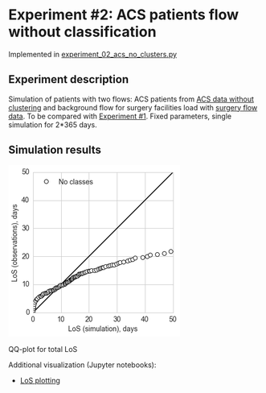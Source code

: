 # Experiment #2: ACS patients flow without classification

Implemented in [experiment_02_acs_no_clusters.py](experiment_02_acs_no_clusters.py)

## Experiment description

Simulation of patients with two flows: ACS patients from [ACS data without clustering](/data/acs_no_clusters/) and background flow for surgery facilities load with [surgery flow data](/data/surgeries/). To be compared with [Experiment #1](/docs/experiment_01_acs.md). Fixed parameters, single simulation for 2*365 days.

## Simulation results

![Simulation results](/pics/qq-los-no-classes.png)

QQ-plot for total LoS

Additional visualization (Jupyter notebooks):

- [LoS plotting](/docs/plotting_los_no_classes.ipynb) 

